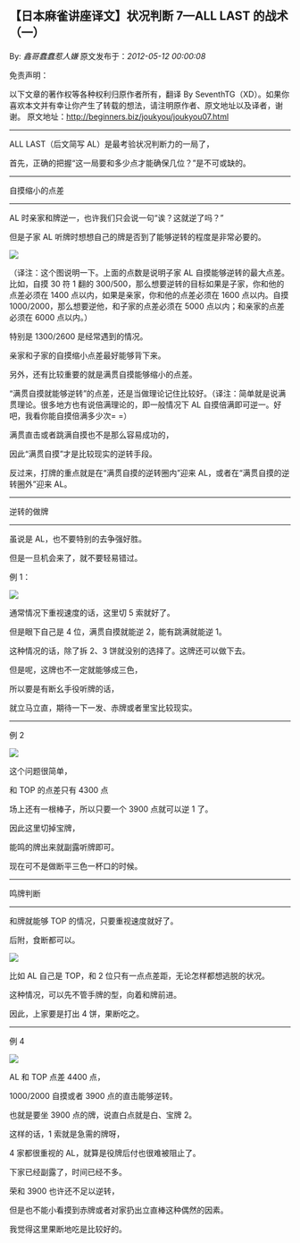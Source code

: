 ## 【日本麻雀讲座译文】状况判断 7—ALL LAST 的战术（一）

By: _鑫哥蠢蠢惹人嫌_ 原文发布于：_2012-05-12 00:00:08_

免责声明：

以下文章的著作权等各种权利归原作者所有，翻译 By
SeventhTG（XD）。如果你喜欢本文并有幸让你产生了转载的想法，请注明原作者、原文地址以及译者，谢谢。
原文地址：http://beginners.biz/joukyou/joukyou07.html

---

ALL LAST（后文简写 AL）是最考验状况判断力的一局了，

首先，正确的把握“这一局要和多少点才能确保几位？”是不可或缺的。

---

自摸缩小的点差

---

AL 时亲家和牌逆一，也许我们只会说一句“诶？这就逆了吗？”

但是子家 AL 听牌时想想自己的牌是否到了能够逆转的程度是非常必要的。

![](http://s10.sinaimg.cn/middle/7f78b76fxbfc4e2b3d6d9&690)

（译注：这个图说明一下。上面的点数是说明子家 AL 自摸能够逆转的最大点差。比如，自摸 30 符 1 翻的 300/500，那么想要逆转的目标如果是子家，你和他的点差必须在 1400 点以内，如果是亲家，你和他的点差必须在 1600 点以内。自摸 1000/2000，那么想要逆他，和子家的点差必须在 5000 点以内；和亲家的点差必须在 6000 点以内。）

特别是 1300/2600 是经常遇到的情况。

亲家和子家的自摸缩小点差最好能够背下来。

另外，还有比较重要的就是满贯自摸能够缩小的点差。

“满贯自摸就能够逆转”的点差，还是当做理论记住比较好。（译注：简单就是说满贯理论。很多地方也有说倍满理论的，即一般情况下 AL 自摸倍满即可逆一。好吧，我看你能自摸倍满多少次=
=）

满贯直击或者跳满自摸也不是那么容易成功的，

因此“满贯自摸”才是比较现实的逆转手段。

反过来，打牌的重点就是在“满贯自摸的逆转圈内”迎来 AL，或者在“满贯自摸的逆转圈外”迎来 AL。

---

逆转的做牌

---

虽说是 AL，也不要特别的去争强好胜。

但是一旦机会来了，就不要轻易错过。

例 1：

![](http://s4.sinaimg.cn/middle/7f78b76fxbfc514b1fe33&690)

通常情况下重视速度的话，这里切 5 索就好了。

但是眼下自己是 4 位，满贯自摸就能逆 2，能有跳满就能逆 1。

这种情况的话，除了拆 2、3 饼就没别的选择了。这牌还可以做下去。

但是呢，这牌也不一定就能够成三色，

所以要是有断幺手役听牌的话，

就立马立直，期待一下一发、赤牌或者里宝比较现实。

---

例 2

![](http://s7.sinaimg.cn/middle/7f78b76fxbfc52bb7cf66&690)

这个问题很简单，

和 TOP 的点差只有 4300 点

场上还有一根棒子，所以只要一个 3900 点就可以逆 1 了。

因此这里切掉宝牌，

能鸣的牌出来就副露听牌即可。

现在可不是做断平三色一杯口的时候。

---

鸣牌判断

---

和牌就能够 TOP 的情况，只要重视速度就好了。

后附，食断都可以。

![](http://s9.sinaimg.cn/middle/7f78b76fxbfc5425909b8&690)

比如 AL 自己是 TOP，和 2 位只有一点点差距，无论怎样都想逃脱的状况。

这种情况，可以先不管手牌的型，向着和牌前进。

因此，上家要是打出 4 饼，果断吃之。

---

例 4

![](http://s11.sinaimg.cn/middle/7f78b76fxbfc552d0dd7a&690)

AL 和 TOP 点差 4400 点，

1000/2000 自摸或者 3900 点的直击能够逆转。

也就是要坐 3900 点的牌，说直白点就是白、宝牌 2。

这样的话，1 索就是急需的牌呀，

4 家都很重视的 AL，就算是役牌后付也很难被阻止了。

下家已经副露了，时间已经不多。

荣和 3900 也许还不足以逆转，

但是也不能小看摸到赤牌或者对家扔出立直棒这种偶然的因素。

我觉得这里果断地吃是比较好的。
